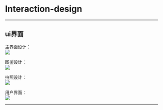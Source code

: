 # Interaction-design

---
## ui界面
主界面设计：  
![](主界面.png)  

图鉴设计：  
![](图鉴.png)  

拍照设计：  
![](拍照.png)  

用户界面：  
![](用户.png)

---
##
